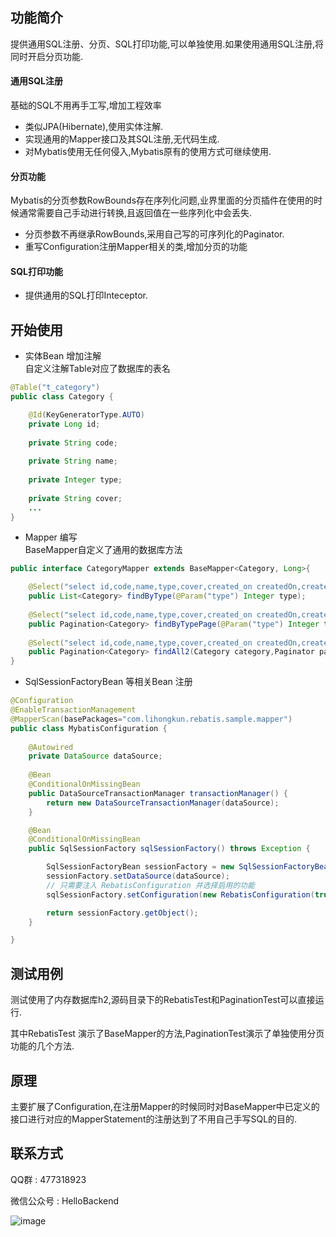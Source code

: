 ## 功能简介

提供通用SQL注册、分页、SQL打印功能,可以单独使用.如果使用通用SQL注册,将同时开启分页功能.

#### 通用SQL注册

基础的SQL不用再手工写,增加工程效率

- 类似JPA(Hibernate),使用实体注解.
- 实现通用的Mapper接口及其SQL注册,无代码生成.
- 对Mybatis使用无任何侵入,Mybatis原有的使用方式可继续使用.

#### 分页功能

Mybatis的分页参数RowBounds存在序列化问题,业界里面的分页插件在使用的时候通常需要自己手动进行转换,且返回值在一些序列化中会丢失.

- 分页参数不再继承RowBounds,采用自己写的可序列化的Paginator.
- 重写Configuration注册Mapper相关的类,增加分页的功能


#### SQL打印功能

- 提供通用的SQL打印Inteceptor.


## 开始使用
- 实体Bean 增加注解    
自定义注解Table对应了数据库的表名
```java
@Table("t_category")
public class Category {

	@Id(KeyGeneratorType.AUTO)
	private Long id;
	
	private String code;
	
	private String name;
	
	private Integer type;
	
	private String cover;
	...
}
```

- Mapper 编写   
BaseMapper自定义了通用的数据库方法
```java
public interface CategoryMapper extends BaseMapper<Category, Long>{

	@Select("select id,code,name,type,cover,created_on createdOn,created_by createdBy,updated_on updatedOn,updated_by updatedBy  from t_category where type = #{type}")
	public List<Category> findByType(@Param("type") Integer type);
	
	@Select("select id,code,name,type,cover,created_on createdOn,created_by createdBy,updated_on updatedOn,updated_by updatedBy  from t_category where type = #{type}")
	public Pagination<Category> findByTypePage(@Param("type") Integer type,Paginator paginator);
	
	@Select("select id,code,name,type,cover,created_on createdOn,created_by createdBy,updated_on updatedOn,updated_by updatedBy  from t_category where type = #{type}")
	public Pagination<Category> findAll2(Category category,Paginator paginator);
}
```

- SqlSessionFactoryBean 等相关Bean 注册 
```java
@Configuration
@EnableTransactionManagement
@MapperScan(basePackages="com.lihongkun.rebatis.sample.mapper")
public class MybatisConfiguration {
    
	@Autowired
	private DataSource dataSource;
	
	@Bean
	@ConditionalOnMissingBean
	public DataSourceTransactionManager transactionManager() {
		return new DataSourceTransactionManager(dataSource);
	}

	@Bean
	@ConditionalOnMissingBean
	public SqlSessionFactory sqlSessionFactory() throws Exception {

		SqlSessionFactoryBean sessionFactory = new SqlSessionFactoryBean();
		sessionFactory.setDataSource(dataSource);
		// 只需要注入 RebatisConfiguration 并选择启用的功能
		sqlSessionFactory.setConfiguration(new RebatisConfiguration(true, true, true));

		return sessionFactory.getObject();
	}

}
```
## 测试用例

测试使用了内存数据库h2,源码目录下的RebatisTest和PaginationTest可以直接运行.

其中RebatisTest 演示了BaseMapper的方法,PaginationTest演示了单独使用分页功能的几个方法.

## 原理

主要扩展了Configuration,在注册Mapper的时候同时对BaseMapper中已定义的接口进行对应的MapperStatement的注册达到了不用自己手写SQL的目的.

## 联系方式

QQ群 : 477318923

微信公众号 : HelloBackend

![image](http://www.lihongkun.com/qrcode_for_gh_7e64b0d0bc1e_258.jpg)